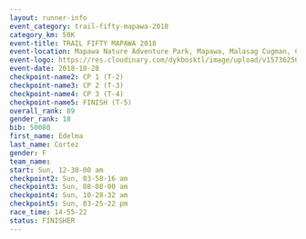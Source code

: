 ```yaml
---
layout: runner-info 
event_category: trail-fifty-mapawa-2018 
category_km: 50K 
event-title: TRAIL FIFTY MAPAWA 2018 
event-location: Mapawa Nature Adventure Park, Mapawa, Malasag Cugman, Cagayan de Oro 
event-logo: https://res.cloudinary.com/dykbosktl/image/upload/v1573625080/Logo/mapawa_ws6qg3.jpg  
event-date: 2018-10-28 
checkpoint-name2: CP 1 (T-2) 
checkpoint-name3: CP 2 (T-3) 
checkpoint-name4: CP 3 (T-4) 
checkpoint-name5: FINISH (T-5)  
overall_rank: 89
gender_rank: 18
bib: 50080
first_name: Edelma
last_name: Cortez
gender: F
team_name: 
start: Sun, 12-30-00 am
checkpoint2: Sun, 03-58-16 am
checkpoint3: Sun, 08-08-00 am
checkpoint4: Sun, 10-28-32 am
checkpoint5: Sun, 03-25-22 pm
race_time: 14-55-22
status: FINISHER
---
```

